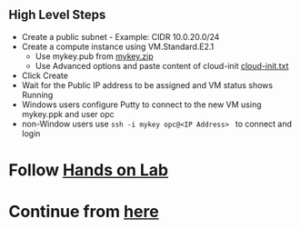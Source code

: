 ## High Level Steps
* Create a public subnet - Example: CIDR 10.0.20.0/24
* Create a compute instance using VM.Standard.E2.1
  * Use mykey.pub from [mykey.zip](https://github.com/venkat50/hands-on-lab/raw/master/OCI/mykeys.zip)
  * Use Advanced options and paste content of cloud-init [cloud-init.txt](https://github.com/venkat50/hands-on-lab/raw/master/OCI/cloud-init.txt)
* Click Create
* Wait for the Public IP address to be assigned and VM status shows Running 
* Windows users configure Putty to connect to the new VM using mykey.ppk and user opc
* non-Window users use ```ssh -i mykey opc@<IP Address> ``` to connect and login 

# Follow [Hands on Lab](https://github.com/nagypeter/weblogic-operator-tutorial/blob/master/tutorials/domain-home-in-image.md)

# Continue from [here](https://github.com/nagypeter/weblogic-operator-tutorial/blob/master/tutorials/setup.oke.md#prepare-oci-cli-to-download-kubernetes-configuration-file)



